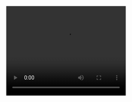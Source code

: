 <video width="320" height="240" controls>
  <source src="LatAm Bitcoin Conference El Salvador - Hackathon Winners.mp4" type="video/mp4">
</video>